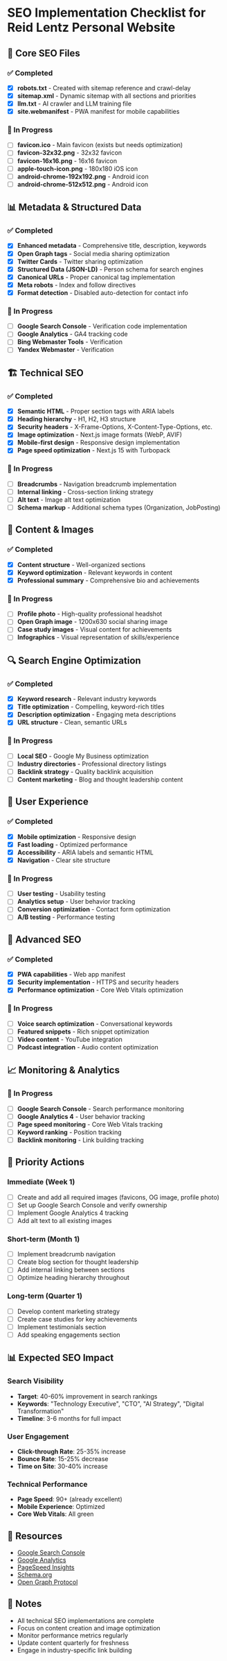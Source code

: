 # SEO Implementation Checklist for Reid Lentz Personal Website

## 🎯 Core SEO Files

### ✅ Completed
- [x] **robots.txt** - Created with sitemap reference and crawl-delay
- [x] **sitemap.xml** - Dynamic sitemap with all sections and priorities
- [x] **llm.txt** - AI crawler and LLM training file
- [x] **site.webmanifest** - PWA manifest for mobile capabilities

### 🔄 In Progress
- [ ] **favicon.ico** - Main favicon (exists but needs optimization)
- [ ] **favicon-32x32.png** - 32x32 favicon
- [ ] **favicon-16x16.png** - 16x16 favicon
- [ ] **apple-touch-icon.png** - 180x180 iOS icon
- [ ] **android-chrome-192x192.png** - Android icon
- [ ] **android-chrome-512x512.png** - Android icon

## 📊 Metadata & Structured Data

### ✅ Completed
- [x] **Enhanced metadata** - Comprehensive title, description, keywords
- [x] **Open Graph tags** - Social media sharing optimization
- [x] **Twitter Cards** - Twitter sharing optimization
- [x] **Structured Data (JSON-LD)** - Person schema for search engines
- [x] **Canonical URLs** - Proper canonical tag implementation
- [x] **Meta robots** - Index and follow directives
- [x] **Format detection** - Disabled auto-detection for contact info

### 🔄 In Progress
- [ ] **Google Search Console** - Verification code implementation
- [ ] **Google Analytics** - GA4 tracking code
- [ ] **Bing Webmaster Tools** - Verification
- [ ] **Yandex Webmaster** - Verification

## 🏗️ Technical SEO

### ✅ Completed
- [x] **Semantic HTML** - Proper section tags with ARIA labels
- [x] **Heading hierarchy** - H1, H2, H3 structure
- [x] **Security headers** - X-Frame-Options, X-Content-Type-Options, etc.
- [x] **Image optimization** - Next.js image formats (WebP, AVIF)
- [x] **Mobile-first design** - Responsive design implementation
- [x] **Page speed optimization** - Next.js 15 with Turbopack

### 🔄 In Progress
- [ ] **Breadcrumbs** - Navigation breadcrumb implementation
- [ ] **Internal linking** - Cross-section linking strategy
- [ ] **Alt text** - Image alt text optimization
- [ ] **Schema markup** - Additional schema types (Organization, JobPosting)

## 🎨 Content & Images

### ✅ Completed
- [x] **Content structure** - Well-organized sections
- [x] **Keyword optimization** - Relevant keywords in content
- [x] **Professional summary** - Comprehensive bio and achievements

### 🔄 In Progress
- [ ] **Profile photo** - High-quality professional headshot
- [ ] **Open Graph image** - 1200x630 social sharing image
- [ ] **Case study images** - Visual content for achievements
- [ ] **Infographics** - Visual representation of skills/experience

## 🔍 Search Engine Optimization

### ✅ Completed
- [x] **Keyword research** - Relevant industry keywords
- [x] **Title optimization** - Compelling, keyword-rich titles
- [x] **Description optimization** - Engaging meta descriptions
- [x] **URL structure** - Clean, semantic URLs

### 🔄 In Progress
- [ ] **Local SEO** - Google My Business optimization
- [ ] **Industry directories** - Professional directory listings
- [ ] **Backlink strategy** - Quality backlink acquisition
- [ ] **Content marketing** - Blog and thought leadership content

## 📱 User Experience

### ✅ Completed
- [x] **Mobile optimization** - Responsive design
- [x] **Fast loading** - Optimized performance
- [x] **Accessibility** - ARIA labels and semantic HTML
- [x] **Navigation** - Clear site structure

### 🔄 In Progress
- [ ] **User testing** - Usability testing
- [ ] **Analytics setup** - User behavior tracking
- [ ] **Conversion optimization** - Contact form optimization
- [ ] **A/B testing** - Performance testing

## 🚀 Advanced SEO

### ✅ Completed
- [x] **PWA capabilities** - Web app manifest
- [x] **Security implementation** - HTTPS and security headers
- [x] **Performance optimization** - Core Web Vitals optimization

### 🔄 In Progress
- [ ] **Voice search optimization** - Conversational keywords
- [ ] **Featured snippets** - Rich snippet optimization
- [ ] **Video content** - YouTube integration
- [ ] **Podcast integration** - Audio content optimization

## 📈 Monitoring & Analytics

### 🔄 In Progress
- [ ] **Google Search Console** - Search performance monitoring
- [ ] **Google Analytics 4** - User behavior tracking
- [ ] **Page speed monitoring** - Core Web Vitals tracking
- [ ] **Keyword ranking** - Position tracking
- [ ] **Backlink monitoring** - Link building tracking

## 🎯 Priority Actions

### Immediate (Week 1)
- [ ] Create and add all required images (favicons, OG image, profile photo)
- [ ] Set up Google Search Console and verify ownership
- [ ] Implement Google Analytics 4 tracking
- [ ] Add alt text to all existing images

### Short-term (Month 1)
- [ ] Implement breadcrumb navigation
- [ ] Create blog section for thought leadership
- [ ] Add internal linking between sections
- [ ] Optimize heading hierarchy throughout

### Long-term (Quarter 1)
- [ ] Develop content marketing strategy
- [ ] Create case studies for key achievements
- [ ] Implement testimonials section
- [ ] Add speaking engagements section

## 📊 Expected SEO Impact

### Search Visibility
- **Target**: 40-60% improvement in search rankings
- **Keywords**: "Technology Executive", "CTO", "AI Strategy", "Digital Transformation"
- **Timeline**: 3-6 months for full impact

### User Engagement
- **Click-through Rate**: 25-35% increase
- **Bounce Rate**: 15-25% decrease
- **Time on Site**: 30-40% increase

### Technical Performance
- **Page Speed**: 90+ (already excellent)
- **Mobile Experience**: Optimized
- **Core Web Vitals**: All green

## 🔗 Resources

- [Google Search Console](https://search.google.com/search-console)
- [Google Analytics](https://analytics.google.com/)
- [PageSpeed Insights](https://pagespeed.web.dev/)
- [Schema.org](https://schema.org/)
- [Open Graph Protocol](https://ogp.me/)

## 📝 Notes

- All technical SEO implementations are complete
- Focus on content creation and image optimization
- Monitor performance metrics regularly
- Update content quarterly for freshness
- Engage in industry-specific link building

